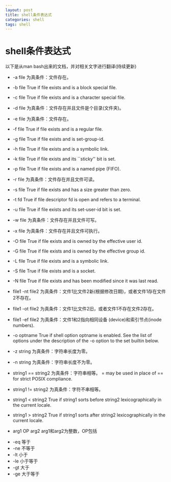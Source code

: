 ```yaml
---
layout: post
title: shell条件表达式
categories: shell
tags: shell
---
```


shell条件表达式
==============

  以下是从man bash出来的文档，并对相关文字进行翻译(持续更新)

* -a file 为真条件：文件存在。
* -b file True if file exists and is a block special file.
* -c file True if file exists and is a character special file.
* -d file 为真条件：文件存在并且文件是个目录(文件夹)。
* -e file 为真条件：文件存在。
* -f file True if file exists and is a regular file.
* -g file True if file exists and is set-group-id.
* -h file True if file exists and is a symbolic link.
* -k file True if file exists and its ``sticky'' bit is set.
* -p file True if file exists and is a named pipe (FIFO).
* -r file 为真条件：文件存在并且文件可读。
* -s file True if file exists and has a size greater than zero.
* -t fd   True if file descriptor fd is open and refers to a terminal.
* -u file True if file exists and its set-user-id bit is set.
* -w file 为真条件：文件存在并且文件可写。
* -x file 为真条件：文件存在并且文件可执行。
* -O file True if file exists and is owned by the effective user id.
* -G file True if file exists and is owned by the effective group id.
* -L file True if file exists and is a symbolic link.
* -S file True if file exists and is a socket.
* -N file True if file exists and has been modified since it was last read.
* file1 -nt file2 为真条件：文件1比文件2新(根据修改日期)，或者文件1存在文件2不存在。
* file1 -ot file2 为真条件：文件1比文件2旧，或者文件1不存在文件2存在。
* file1 -ef file2 为真条件：文件1和2指向相同设备 (device)和索引节点(inode numbers).
* -o optname True  if shell option optname is enabled.  See the list of options under the description of the -o option to the set builtin below.
* -z string 为真条件：字符串长度为零。
* -n string 为真条件：字符串长度不为零。
* string1 == string2 为真条件：字符串相等。  = may be used in place of == for strict POSIX compliance.
* string1 != string2 为真条件：字符不串相等。
* string1 < string2 True if string1 sorts before string2 lexicographically in the current locale.
* string1 > string2 True if string1 sorts after string2 lexicographically in the current locale.

* arg1 OP arg2 arg1和arg2为整数，OP包括
- -eq 等于
- -ne 不等于
- -lt 小于
- -le 小于等于
- -gt 大于
- -ge 大于等于
